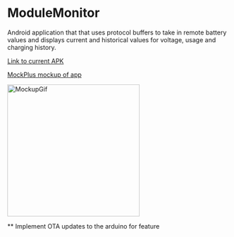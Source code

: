 # ModuleMonitor
Android application that that uses protocol buffers to take in remote battery values and displays current and historical values for voltage, usage and charging history.

[Link to current APK ](https://github.com/ahrenswett/ModuleMonitor/blob/main/ModMon/release/ModMon-release.apk)

[MockPlus mockup of app](https://app.mockplus.com/run/rp/rRPKyTS8fnoYg/cGytQlHAEDWt-?ps=1&ha=0&la=0&fc=0&dt=android&out=1)

<img src="https://github.com/ahrenswett/ModuleMonitor/blob/329594f4cdc14f8acd2a3bb285a1f2266f236619/markdownFiles/mockupGIf.gif" alt="MockupGif" width="300"/>



** Implement OTA updates to the arduino for feature 
